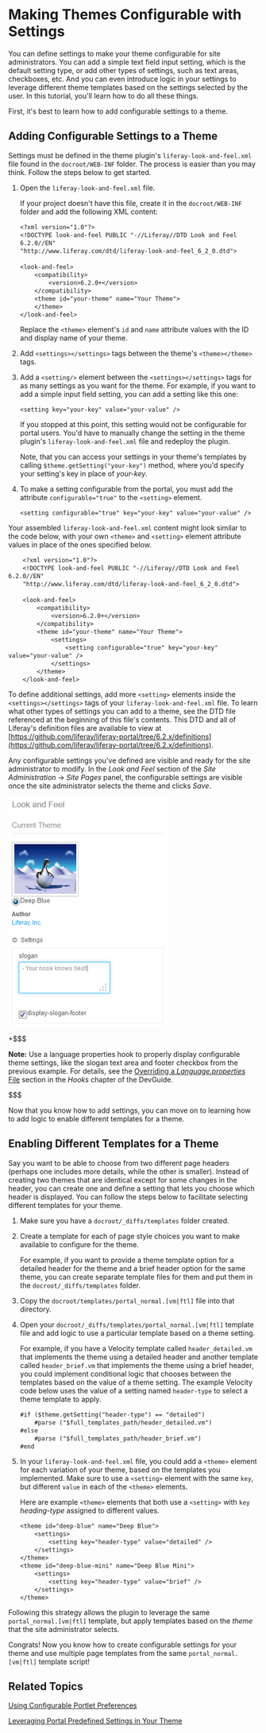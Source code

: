 # Making Themes Configurable with Settings [](id=making-themes-configurable-with-settings)

You can define settings to make your theme configurable for site administrators.
You can add a simple text field input setting, which is the default setting
type, or add other types of settings, such as text areas, checkboxes, etc.
And you can even introduce logic in your settings to leverage different theme
templates based on the settings selected by the user. In this tutorial, you'll
learn how to do all these things. 

First, it's best to learn how to add configurable settings to a theme. 

## Adding Configurable Settings to a Theme [](id=adding-configurable-settings-to-a-theme)

Settings must be defined in the theme plugin's `liferay-look-and-feel.xml` file found in the
`docroot/WEB-INF` folder. The
process is easier than you may think. Follow the steps below to get started.

1.  Open the `liferay-look-and-feel.xml` file.

    If your project doesn't have this file, create it in the `docroot/WEB-INF`
    folder and add the following XML content:

		<?xml version="1.0"?>
		<!DOCTYPE look-and-feel PUBLIC "-//Liferay//DTD Look and Feel 6.2.0//EN"
		"http://www.liferay.com/dtd/liferay-look-and-feel_6_2_0.dtd">

		<look-and-feel>
			<compatibility>
				<version>6.2.0+</version>
			</compatibility>
			<theme id="your-theme" name="Your Theme">
			</theme>
		</look-and-feel>

    Replace the `<theme>` element's `id` and `name` attribute values with the ID
    and display name of your theme. 

2.  Add `<settings></settings>` tags between the theme's `<theme></theme>` tags.

3.  Add a `<setting/>` element between the `<settings></settings>` tags for as
many settings as you want for the theme. For example, if you want to add a
simple input field setting, you can add a setting like this one: 

		<setting key="your-key" value="your-value" />

    If you stopped at this point, this setting would not be configurable for
    portal users. You'd have to manually change the setting in the theme
    plugin's `liferay-look-and-feel.xml` file and redeploy the plugin. 

    Note, that you can access your settings in your theme's templates by calling
    `$theme.getSetting("your-key")` method, where you'd specify your setting's
    key in place of *your-key*. 

4.  To make a setting configurable from the portal, you must add the attribute
`configurable="true"` to the `<setting>` element. 

		<setting configurable="true" key="your-key" value="your-value" />

Your assembled `liferay-look-and-feel.xml` content might look similar to the
code below, with your own `<theme>` and `<setting>` element attribute values in
place of the ones specified below. 

        <?xml version="1.0"?>
        <!DOCTYPE look-and-feel PUBLIC "-//Liferay//DTD Look and Feel 6.2.0//EN"
        "http://www.liferay.com/dtd/liferay-look-and-feel_6_2_0.dtd">

        <look-and-feel>
            <compatibility>
                <version>6.2.0+</version>
            </compatibility>
            <theme id="your-theme" name="Your Theme">
                <settings>
                    <setting configurable="true" key="your-key" value="your-value" />
                </settings>
            </theme>
        </look-and-feel>

To define additional settings, add more `<setting>` elements inside the
`<settings></settings>` tags of your `liferay-look-and-feel.xml` file. To learn
what other types of settings you can add to a theme, see the DTD file referenced
at the beginning of this file's contents. This DTD and all of Liferay's
definition files are available to view at 
[https://github.com/liferay/liferay-portal/tree/6.2.x/definitions](https://github.com/liferay/liferay-portal/tree/6.2.x/definitions). 

Any configurable settings you've defined are visible and ready for the site
administrator to modify. In the *Look and Feel* section of the *Site
Administration* &rarr; *Site Pages* panel, the configurable settings are visible
once the site administrator selects the theme and clicks *Save*.

![Figure 1: Here are examples of configurable settings for the site admin to enter a slogan and display the theme's footer. Themes and their settings are available in the *Look and Feel* of a site's page settings.](../../images/themes-custom-configurable-setting.png)

+$$$

**Note:** Use a language properties
hook to properly display configurable theme settings, like the slogan text area
and footer checkbox from the previous example. For details, see the 
 [Overriding a *Language.properties* File](https://www.liferay.com/documentation/liferay-portal/6.2/development/-/ai/override-a-language-properties-hook-liferay-portal-6-2-dev-guide-en)
section in the *Hooks* chapter of the DevGuide.

$$$

Now that you know how to add settings, you can move on to learning how to add
logic to enable different templates for a theme. 

## Enabling Different Templates for a Theme [](id=enabling-different-templates-for-a-theme)

Say you want to be able to choose from two different page headers (perhaps
one includes more details, while the other is smaller). Instead of creating two
themes that are identical except for some changes in the header, you can create
one and define a setting that lets you choose which header is displayed. 
You can follow the steps below to facilitate selecting different templates for
your theme. 

1.  Make sure you have a `docroot/_diffs/templates` folder created.

2.  Create a template for each of page style choices you want to make available
    to configure for the theme. 

    For example, if you want to provide a theme template option for a detailed
    header for the theme and a brief header option for the same theme, you can
    create separate template files for them and put them in the
    `docroot/_diffs/templates` folder. 

3.  Copy the `docroot/templates/portal_normal.[vm|ftl]` file into that
    directory. 

4.  Open your `docroot/_diffs/templates/portal_normal.[vm|ftl]` template file
    and add logic to use a particular template based on a theme setting.

    For example, if you have a Velocity template called `header_detailed.vm`
    that implements the theme using a detailed header and another template
    called `header_brief.vm` that implements the theme using a brief header, you
    could implement conditional logic that chooses between the templates based
    on the value of a theme setting. The example Velocity code below uses the
    value of a setting named `header-type` to select a theme template to apply. 

        #if ($theme.getSetting("header-type") == "detailed")
            #parse ("$full_templates_path/header_detailed.vm")
        #else
            #parse ("$full_templates_path/header_brief.vm")
        #end

5.  In your `liferay-look-and-feel.xml` file, you could add a `<theme>` element
for each variation of your theme, based on the templates you implemented. Make
sure to use a `<setting>` element with the same `key`, but different `value` in
each of the `<theme>` elements. 

    Here are example `<theme>` elements that both use a `<setting>` with `key`
    *heading-type* assigned to different values. 

        <theme id="deep-blue" name="Deep Blue">
            <settings>
                <setting key="header-type" value="detailed" />
            </settings>
        </theme>
        <theme id="deep-blue-mini" name="Deep Blue Mini">
            <settings>
                <setting key="header-type" value="brief" />
            </settings>
        </theme>

Following this strategy allows the plugin to leverage the same
`portal_normal.[vm|ftl]` template, but apply templates based on the *theme* that
the site administrator selects. 

Congrats! Now you know how to create configurable settings for your theme and
use multiple page templates from the same `portal_normal.[vm|ftl]` template
script! 

## Related Topics [](id=related-topics)

[Using Configurable Portlet Preferences](/develop/tutorials/-/knowledge_base/6-2/using-configurable-portlet-preferences)

[Leveraging Portal Predefined Settings in Your Theme](/develop/tutorials/-/knowledge_base/6-2/leveraging-portal-predefined-settings-in-your-theme)
